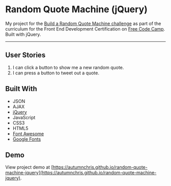 # Random Quote Machine (jQuery)

My project for the [Build a Random Quote Machine challenge](https://www.freecodecamp.org/challenges/build-a-random-quote-machine) as part of the curriculum for the Front End Development Certification on [Free Code Camp](https://www.freecodecamp.org). Built with jQuery.

---

## User Stories
1. I can click a button to show me a new random quote.
2. I can press a button to tweet out a quote.

## Built With
* JSON
* AJAX
* [jQuery](https://jquery.com)
* JavaScript
* CSS3
* HTML5
* [Font Awesome](https://fontawesome.com)
* [Google Fonts](https://fonts.google.com)

## Demo

View project demo at [https://autumnchris.github.io/random-quote-machine-jquery](https://autumnchris.github.io/random-quote-machine-jquery).
